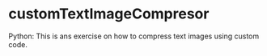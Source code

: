 # customTextImageCompresor
Python: This is ans exercise on how to compress text images using custom code.
